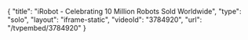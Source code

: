 {
    "title": "iRobot - Celebrating 10 Million Robots Sold Worldwide",
    "type": "solo",
    "layout": "iframe-static",
    "videoId": "3784920",
    "url": "\/tvpembed\/3784920"
}